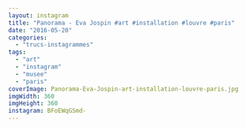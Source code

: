 ```yaml
---
layout: instagram
title: "Panorama - Eva Jospin #art #installation #louvre #paris"
date: "2016-05-20"
categories: 
  - "trucs-instagrammes"
tags: 
  - "art"
  - "instagram"
  - "musee"
  - "paris"
coverImage: Panorama-Eva-Jospin-art-installation-louvre-paris.jpg
imgWidth: 360
imgHeight: 360
instagram: BFoEWqGSmd-
---
```

